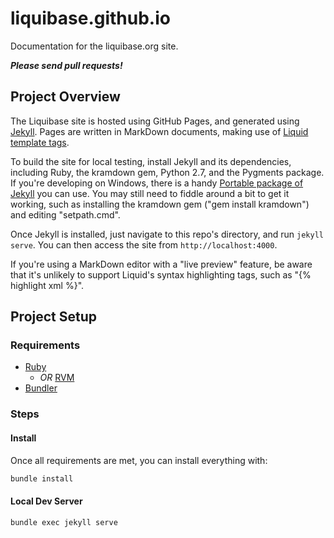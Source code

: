# liquibase.github.io

Documentation for the liquibase.org site.

***Please send pull requests!***

## Project Overview

The Liquibase site is hosted using GitHub Pages, and generated using [Jekyll](http://jekyllrb.com/). Pages are written in MarkDown documents, making use of [Liquid template tags](http://jekyllrb.com/docs/templates/).

To build the site for local testing, install Jekyll and its dependencies, including Ruby, the kramdown gem, Python 2.7, and the Pygments package. If you're developing on Windows, there is a handy [Portable package of Jekyll](https://github.com/madhur/PortableJekyll) you can use. You may still need to fiddle around a bit to get it working, such as installing the kramdown gem ("gem install kramdown") and editing "setpath.cmd".

Once Jekyll is installed, just navigate to this repo's directory, and run `jekyll serve`. You can then access the site from `http://localhost:4000`.

If you're using a MarkDown editor with a "live preview" feature, be aware that it's unlikely to support Liquid's syntax highlighting tags, such as "{% highlight xml %}".

## Project Setup
### Requirements
* [Ruby](https://ruby-doc.org/)
  * _OR_ [RVM](https://rvm.io/rvm/install)
* [Bundler](https://bundler.io/)

### Steps
#### Install
Once all requirements are met, you can install everything with:
```bash
bundle install
```

#### Local Dev Server
```bash
bundle exec jekyll serve 
```